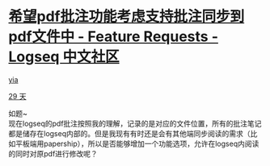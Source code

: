 # [希望pdf批注功能考虑支持批注同步到pdf文件中 - Feature Requests - Logseq 中文社区](https://cn.logseq.com/t/topic/2436)

[yia](https://cn.logseq.com/u/yia)

[29 天](https://cn.logseq.com/t/topic/2436?u=fishyer)

如题~  
现在logseq的pdf批注按照我的理解，记录的是对应的文件位置，所有的批注笔记都是储存在logseq内部的。但是我现有有时还是会有其他端同步阅读的需求（比如平板端用papership），所以是否能够增加一个功能选项，允许在logseq内阅读的同时对原pdf进行修改呢？
